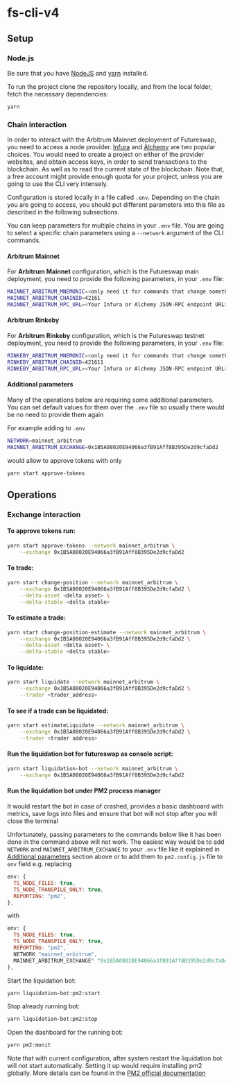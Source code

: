 # fs-cli-v4

## Setup

### Node.js

Be sure that you have [NodeJS](https://nodejs.org/en/) and
[yarn](https://yarnpkg.com/getting-started/install) installed.

To run the project clone the repository locally, and from the local folder,
fetch the necessary dependencies:

```bash
yarn
```

### Chain interaction

In order to interact with the Arbitrum Mainnet deployment of Futureswap, you
need to access a node provider. [Infura](https://infura.io/) and
[Alchemy](https://www.alchemy.com/) are two popular choices. You would need to
create a project on either of the provider websites, and obtain access keys, in
order to send transactions to the blockchain. As well as to read the current
state of the blockchain. Note that, a free account might provide enough quota
for your project, unless you are going to use the CLI very intensely.

Configuration is stored locally in a file called `.env`. Depending on the chain
you are going to access, you should put different parameters into this file as
described in the following subsections.

You can keep parameters for multiple chains in your `.env` file. You are going
to select a specific chain parameters using a `--network` argument of the CLI
commands.

#### Arbitrum Mainnet

For **Arbitrum Mainnet** configuration, which is the Futureswap main deployment,
you need to provide the following parameters, in your `.env` file:

```bash
MAINNET_ARBITRUM_MNEMONIC=<only need it for commands that change something>
MAINNET_ARBITRUM_CHAINID=42161
MAINNET_ARBITRUM_RPC_URL=<Your Infura or Alchemy JSON-RPC endpoint URL>
```

#### Arbitrum Rinkeby

For **Arbitrum Rinkeby** configuration, which is the Futureswap testnet
deployment, you need to provide the following parameters, in your `.env` file:

```bash
RINKEBY_ARBITRUM_MNEMONIC=<only need it for commands that change something>
RINKEBY_ARBITRUM_CHAINID=421611
RINKEBY_ARBITRUM_RPC_URL=<Your Infura or Alchemy JSON-RPC endpoint URL>
```

#### Additional parameters

Many of the operations below are requiring some additional parameters. You can
set default values for them over the `.env` file so usually there would be no
need to provide them again

For example adding to `.env`

```bash
NETWORK=mainnet_arbitrum
MAINNET_ARBITRUM_EXCHANGE=0x1B5A08020E94066a3fB91Aff8B395De2d9cfaDd2
```

would allow to approve tokens with only

```bash
yarn start approve-tokens
```

## Operations

### Exchange interaction

#### To approve tokens run:

```bash
yarn start approve-tokens --network mainnet_arbitrum \
    --exchange 0x1B5A08020E94066a3fB91Aff8B395De2d9cfaDd2
```

#### To trade:

```bash
yarn start change-position --network mainnet_arbitrum \
    --exchange 0x1B5A08020E94066a3fB91Aff8B395De2d9cfaDd2 \
    --delta-asset <delta asset> \
    --delta-stable <delta stable>
```

#### To estimate a trade:

```bash
yarn start change-position-estimate --network mainnet_arbitrum \
    --exchange 0x1B5A08020E94066a3fB91Aff8B395De2d9cfaDd2 \
    --delta-asset <delta asset> \
    --delta-stable <delta stable>
```

#### To liquidate:

```bash
yarn start liquidate --network mainnet_arbitrum \
    --exchange 0x1B5A08020E94066a3fB91Aff8B395De2d9cfaDd2 \
    --trader <trader_address>
```

#### To see if a trade can be liquidated:

```bash
yarn start estimateLiquidate --network mainnet_arbitrum \
    --exchange 0x1B5A08020E94066a3fB91Aff8B395De2d9cfaDd2 \
    --trader <trader address>
```

#### Run the liquidation bot for futureswap as console script:

```bash
yarn start liquidation-bot --network mainnet_arbitrum \
    --exchange 0x1B5A08020E94066a3fB91Aff8B395De2d9cfaDd2
```

#### Run the liquidation bot under PM2 process manager

It would restart the bot in case of crashed, provides a basic dashboard with
metrics, save logs into files and ensure that bot will not stop after you will
close the terminal

Unfortunately, passing parameters to the commands below like it has been done
in the command above will not work. The easiest way would be to add `NETWORK`
and `MAINNET_ARBITRUM_EXCHANGE` to your `.env` file like it explained in
[Additional parameters](#additional-parameters) section above or to add them to
`pm2.config.js` file to `env` field e.g. replacing

```javascript
env: {
  TS_NODE_FILES: true,
  TS_NODE_TRANSPILE_ONLY: true,
  REPORTING: "pm2",
},
```

with

```javascript
env: {
  TS_NODE_FILES: true,
  TS_NODE_TRANSPILE_ONLY: true,
  REPORTING: "pm2",
  NETWORK "mainnet_arbitrum",
  MAINNET_ARBITRUM_EXCHANGE" "0x1B5A08020E94066a3fB91Aff8B395De2d9cfaDd2"
},
```

Start the liquidation bot:

```bash
yarn liquidation-bot:pm2:start
```

Stop already running bot:

```bash
yarn liquidation-bot:pm2:stop
```

Open the dashboard for the running bot:

```bash
yarn pm2:monit
```

Note that with current configuration, after system restart the liquidation bot
will not start automatically. Setting it up would require installing pm2
globally. More details can be found in the
[PM2 official documentation](https://pm2.keymetrics.io/docs/usage/startup/)
